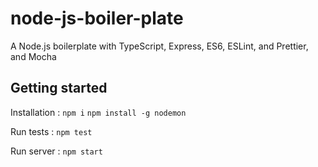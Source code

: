 # node-js-boiler-plate

A Node.js boilerplate with TypeScript, Express, ES6, ESLint, and Prettier, and Mocha

## Getting started

Installation :
`npm i`
`npm install -g nodemon`

Run tests :
`npm test`

Run server :
`npm start`
